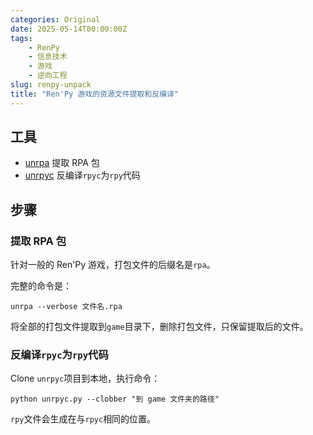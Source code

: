 ```yaml
---
categories: Original
date: 2025-05-14T00:00:00Z
tags:
    - RenPy
    - 信息技术
    - 游戏
    - 逆向工程
slug: renpy-unpack
title: "Ren'Py 游戏的资源文件提取和反编译"
---
```


## 工具

- [unrpa](https://github.com/Lattyware/unrpa) 提取 RPA 包
- [unrpyc](https://github.com/CensoredUsername/unrpyc) 反编译`rpyc`为`rpy`代码

## 步骤

### 提取 RPA 包

针对一般的 Ren'Py 游戏，打包文件的后缀名是`rpa`。

完整的命令是：

```shell
unrpa --verbose 文件名.rpa
```

将全部的打包文件提取到`game`目录下，删除打包文件，只保留提取后的文件。

### 反编译`rpyc`为`rpy`代码

Clone `unrpyc`项目到本地，执行命令：

```shell
python unrpyc.py --clobber "到 game 文件夹的路径"
```

`rpy`文件会生成在与`rpyc`相同的位置。
